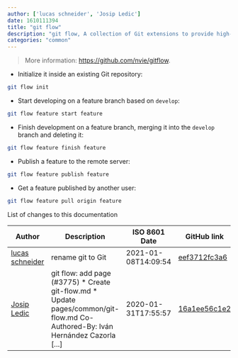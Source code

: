 ```yaml
---
author: ['lucas schneider', 'Josip Ledic']
date: 1610111394
title: "git flow"
description: "git flow, A collection of Git extensions to provide high-level repository operations."
categories: "common"
---
```

> More information: <https://github.com/nvie/gitflow>.

- Initialize it inside an existing Git repository:

```bash
git flow init
```

- Start developing on a feature branch based on `develop`:

```bash
git flow feature start feature
```

- Finish development on a feature branch, merging it into the `develop` branch and deleting it:

```bash
git flow feature finish feature
```

- Publish a feature to the remote server:

```bash
git flow feature publish feature
```

- Get a feature published by another user:

```bash
git flow feature pull origin feature
```
List of changes to this documentation


Author | Description | ISO 8601 Date | GitHub link
------|-----|-----|-----
[lucas schneider](mailto:casdpa@gmail.com) | rename git to Git | 2021-01-08T14:09:54 | [eef3712fc3a6](https://github.com/tldr-pages/tldr/commit/eef3712fc3a6a3774384b2e4ed934583c8349d75)
[Josip Ledic](mailto:ledicjp@gmail.com) | git flow: add page (#3775) * Create git-flow.md * Update pages/common/git-flow.md Co-Authored-By: Iván Hernández Cazorla [...] | 2020-01-31T17:55:57 | [16a1ee56c1e2](https://github.com/tldr-pages/tldr/commit/16a1ee56c1e27ad52c90288aa57e7bd3c78ec13d)

